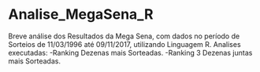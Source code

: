 # Analise_MegaSena_R
Breve análise dos Resultados da Mega Sena, com dados no período de Sorteios de 11/03/1996 até 09/11/2017, utilizando Linguagem R.
Analises executadas:
-Ranking Dezenas mais Sorteadas.
-Ranking 3 Dezenas juntas mais Sorteadas.
